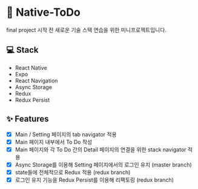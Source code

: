 # 📱 Native-ToDo

final project 시작 전 새로운 기술 스택 연습을 위한 미니프로젝트입니다.

## 💻 Stack

-   React Native
-   Expo
-   React Navigation
-   Async Storage
-   Redux
-   Redux Persist

## ✨ Features

-   [x] Main / Setting 페이지의 tab navigator 적용
-   [x] Main 페이지 내부에서 To Do 작성
-   [x] Main 페이지와 각 To Do 간의 Detail 페이지의 연결을 위한 stack navigator 적용
-   [x] Async Storage를 이용해 Setting 페이지에서의 로그인 유지 (master branch)
-   [x] state들에 전체적으로 Redux 적용 (redux branch)
-   [x] 로그인 유지 기능을 Redux Persist를 이용해 리팩토링 (redux branch)
